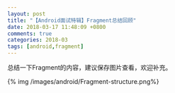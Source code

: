 ```yaml
---
layout: post
title: "【Android面试特辑】Fragment总结回顾"
date: 2018-03-17 11:48:09 +0800
comments: true
categories: 2018-03
tags: [android,fragment]
---
```

总结一下Fragment的内容，建议保存图片查看，欢迎补充。<!--more-->

{% img /images/android/Fragment-structure.png%}

